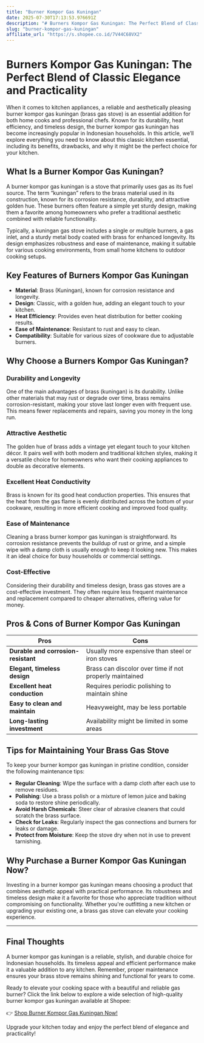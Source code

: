 ```yaml
---
title: "Burner Kompor Gas Kuningan"
date: 2025-07-30T17:13:53.976691Z
description: "# Burners Kompor Gas Kuningan: The Perfect Blend of Classic Elegance and Practicality..."
slug: "burner-kompor-gas-kuningan"
affiliate_url: "https://s.shopee.co.id/7V44C68VX2"
---
```

# Burners Kompor Gas Kuningan: The Perfect Blend of Classic Elegance and Practicality

When it comes to kitchen appliances, a reliable and aesthetically pleasing burner kompor gas kuningan (brass gas stove) is an essential addition for both home cooks and professional chefs. Known for its durability, heat efficiency, and timeless design, the burner kompor gas kuningan has become increasingly popular in Indonesian households. In this article, we’ll explore everything you need to know about this classic kitchen essential, including its benefits, drawbacks, and why it might be the perfect choice for your kitchen.

## What Is a Burner Kompor Gas Kuningan?

A burner kompor gas kuningan is a stove that primarily uses gas as its fuel source. The term “kuningan” refers to the brass material used in its construction, known for its corrosion resistance, durability, and attractive golden hue. These burners often feature a simple yet sturdy design, making them a favorite among homeowners who prefer a traditional aesthetic combined with reliable functionality.

Typically, a kuningan gas stove includes a single or multiple burners, a gas inlet, and a sturdy metal body coated with brass for enhanced longevity. Its design emphasizes robustness and ease of maintenance, making it suitable for various cooking environments, from small home kitchens to outdoor cooking setups.

## Key Features of Burners Kompor Gas Kuningan

- **Material**: Brass (Kuningan), known for corrosion resistance and longevity.
- **Design**: Classic, with a golden hue, adding an elegant touch to your kitchen.
- **Heat Efficiency**: Provides even heat distribution for better cooking results.
- **Ease of Maintenance**: Resistant to rust and easy to clean.
- **Compatibility**: Suitable for various sizes of cookware due to adjustable burners.

## Why Choose a Burners Kompor Gas Kuningan?

### Durability and Longevity

One of the main advantages of brass (kuningan) is its durability. Unlike other materials that may rust or degrade over time, brass remains corrosion-resistant, making your stove last longer even with frequent use. This means fewer replacements and repairs, saving you money in the long run.

### Attractive Aesthetic

The golden hue of brass adds a vintage yet elegant touch to your kitchen décor. It pairs well with both modern and traditional kitchen styles, making it a versatile choice for homeowners who want their cooking appliances to double as decorative elements.

### Excellent Heat Conductivity

Brass is known for its good heat conduction properties. This ensures that the heat from the gas flame is evenly distributed across the bottom of your cookware, resulting in more efficient cooking and improved food quality.

### Ease of Maintenance

Cleaning a brass burner kompor gas kuningan is straightforward. Its corrosion resistance prevents the buildup of rust or grime, and a simple wipe with a damp cloth is usually enough to keep it looking new. This makes it an ideal choice for busy households or commercial settings.

### Cost-Effective

Considering their durability and timeless design, brass gas stoves are a cost-effective investment. They often require less frequent maintenance and replacement compared to cheaper alternatives, offering value for money.

## Pros & Cons of Burner Kompor Gas Kuningan

| **Pros**                                          | **Cons**                                         |
|--------------------------------------------------|--------------------------------------------------|
| **Durable and corrosion-resistant**             | Usually more expensive than steel or iron stoves |
| **Elegant, timeless design**                     | Brass can discolor over time if not properly maintained |
| **Excellent heat conduction**                     | Requires periodic polishing to maintain shine  |
| **Easy to clean and maintain**                    | Heavyweight, may be less portable             |
| **Long-lasting investment**                       | Availability might be limited in some areas   |

## Tips for Maintaining Your Brass Gas Stove

To keep your burner kompor gas kuningan in pristine condition, consider the following maintenance tips:

- **Regular Cleaning**: Wipe the surface with a damp cloth after each use to remove residues.
- **Polishing**: Use a brass polish or a mixture of lemon juice and baking soda to restore shine periodically.
- **Avoid Harsh Chemicals**: Steer clear of abrasive cleaners that could scratch the brass surface.
- **Check for Leaks**: Regularly inspect the gas connections and burners for leaks or damage.
- **Protect from Moisture**: Keep the stove dry when not in use to prevent tarnishing.

## Why Purchase a Burner Kompor Gas Kuningan Now?

Investing in a burner kompor gas kuningan means choosing a product that combines aesthetic appeal with practical performance. Its robustness and timeless design make it a favorite for those who appreciate tradition without compromising on functionality. Whether you're outfitting a new kitchen or upgrading your existing one, a brass gas stove can elevate your cooking experience.

---

## Final Thoughts

A burner kompor gas kuningan is a reliable, stylish, and durable choice for Indonesian households. Its timeless appeal and efficient performance make it a valuable addition to any kitchen. Remember, proper maintenance ensures your brass stove remains shining and functional for years to come.

Ready to elevate your cooking space with a beautiful and reliable gas burner? Click the link below to explore a wide selection of high-quality burner kompor gas kuningan available at Shopee:

👉 [Shop Burner Kompor Gas Kuningan Now!](https://s.shopee.co.id/7V44C68VX2)

Upgrade your kitchen today and enjoy the perfect blend of elegance and practicality!